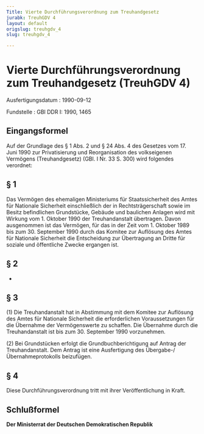 ```yaml
---
Title: Vierte Durchführungsverordnung zum Treuhandgesetz
jurabk: TreuhGDV 4
layout: default
origslug: treuhgdv_4
slug: treuhgdv_4

---
```


# Vierte Durchführungsverordnung zum Treuhandgesetz (TreuhGDV 4)

Ausfertigungsdatum
:   1990-09-12

Fundstelle
:   GBl DDR I: 1990, 1465

## Eingangsformel

Auf der Grundlage des § 1 Abs. 2 und § 24 Abs. 4 des Gesetzes vom 17.
Juni 1990 zur Privatisierung und Reorganisation des volkseigenen
Vermögens (Treuhandgesetz) (GBl. I Nr. 33 S. 300) wird folgendes
verordnet:

## § 1

Das Vermögen des ehemaligen Ministeriums für Staatssicherheit des
Amtes für Nationale Sicherheit einschließlich der in
Rechtsträgerschaft sowie im Besitz befindlichen Grundstücke, Gebäude
und baulichen Anlagen wird mit Wirkung vom 1. Oktober 1990 der
Treuhandanstalt übertragen. Davon ausgenommen ist das Vermögen, für
das in der Zeit vom 1. Oktober 1989 bis zum 30. September 1990 durch
das Komitee zur Auflösung des Amtes für Nationale Sicherheit die
Entscheidung zur Übertragung an Dritte für soziale und öffentliche
Zwecke ergangen ist.

## § 2

-

## § 3

(1) Die Treuhandanstalt hat in Abstimmung mit dem Komitee zur
Auflösung des Amtes für Nationale Sicherheit die erforderlichen
Voraussetzungen für die Übernahme der Vermögenswerte zu schaffen. Die
Übernahme durch die Treuhandanstalt ist bis zum 30. September 1990
vorzunehmen.

(2) Bei Grundstücken erfolgt die Grundbuchberichtigung auf Antrag der
Treuhandanstalt. Dem Antrag ist eine Ausfertigung des
Übergabe-/Übernahmeprotokolls beizufügen.

## § 4

Diese Durchführungsverordnung tritt mit ihrer Veröffentlichung in
Kraft.

## Schlußformel

**Der Ministerrat der Deutschen Demokratischen Republik**


